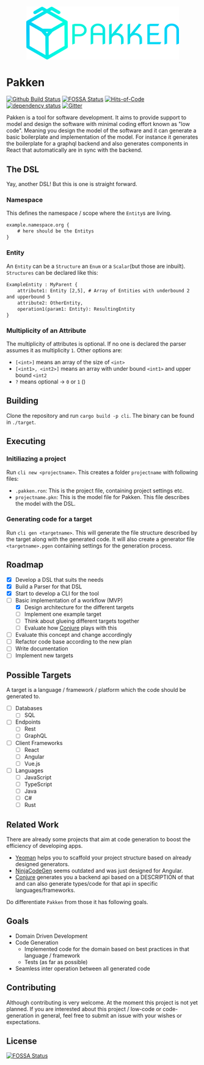 <p align="center">
<img src="docs/media/logo.png" alt="Pakken logo" width="400" id="readme-logo">

# Pakken
</p>

[![Github Build Status](https://github.com/kegesch/pakken/workflows/Pakken/badge.svg?branch=master)](https://github.com/kegesch/pakken/actions)
[![FOSSA Status](https://app.fossa.com/api/projects/git%2Bgithub.com%2Fkegesch%2Fpakken.svg?type=shield)](https://app.fossa.com/projects/git%2Bgithub.com%2Fkegesch%2Fpakken?ref=badge_shield)
[![Hits-of-Code](https://hitsofcode.com/github/kegesch/pakken)](https://hitsofcode.com/view/github/kegesch/pakken)
[![dependency status](https://deps.rs/repo/github/kegesch/pakken/status.svg)](https://deps.rs/repo/github/kegesch/pakken)
[![Gitter](https://badges.gitter.im/pakken-dev/community.svg)](https://gitter.im/pakken-dev/community?utm_source=badge&utm_medium=badge&utm_campaign=pr-badge)

Pakken is a tool for software development. It aims to provide support to model and design the software with minimal coding effort known as "low code".
Meaning you design the model of the software and it can generate a basic boilerplate and implementation of the model. For instance it generates the boilerplate for a graphql backend and also generates components in React that automatically are in sync with the backend.

## The DSL
Yay, another DSL! But this is one is straight forward.
### Namespace
This defines the namespace / scope where the `Entity`s are living.
```Pakken
example.namespace.org {
    # here should be the Entitys
}
```
### Entity
An `Entity` can be a `Structure` an `Enum` or a `Scalar`(but those are inbuilt).
`Structures` can be declared like this: 
```Pakken
ExampleEntity : MyParent {
    attribute1: Entity [2,5], # Array of Entities with underbound 2 and upperbound 5
    attribute2: OtherEntity,
    operation1(param1: Entity): ResultingEntity
}
```

### Multiplicity of an Attribute
The multiplicity of attributes is optional. If no one is declared the parser assumes it as multiplicity `1`.
Other options are:
 * `[<int>]` means an array of the size of `<int>`
 * `[<int1>, <int2>]` means an array with under bound `<int1>` and upper bound `<int2`
 * `?` means optional -> `0` or `1` ()
 
## Building
Clone the repository and run `cargo build -p cli`. The binary can be found in `./target`.

## Executing
### Initiliazing a project
Run `cli new <projectname>`. This creates a folder `projectname` with following files:
 * `.pakken.ron`: This is the project file, containing project settings etc.
 * `projectname.pkn`: This is the model file for Pakken. This file describes the model with the DSL.

### Generating code for a target
Run `cli gen <targetname>`. This will generate the file structure described by the target along with the generated code.
It will also create a generator file `<targetname>.pgen` containing settings for the generation process.

## Roadmap
- [x] Develop a DSL that suits the needs
- [x] Build a Parser for that DSL
- [x] Start to develop a CLI for the tool
- [ ] Basic implementation of a workflow (MVP)
  - [x] Design architecture for the different targets 
  - [ ] Implement one example target
  - [ ] Think about glueing different targets together
  - [ ] Evaluate how [Conjure](https://github.com/palantir/conjure) plays with this
- [ ] Evaluate this concept and change accordingly
- [ ] Refactor code base according to the new plan
- [ ] Write documentation
- [ ] Implement new targets

## Possible Targets
A target is a language / framework / platform which the code should be generated to.
- [ ] Databases
  - [ ] SQL
- [ ] Endpoints
  - [ ] Rest
  - [ ] GraphQL
- [ ] Client Frameworks
  - [ ] React
  - [ ] Angular
  - [ ] Vue.js
- [ ] Languages
  - [ ] JavaScript
  - [ ] TypeScript
  - [ ] Java
  - [ ] C#
  - [ ] Rust

## Related Work
There are already some projects that aim at code generation to boost the efficiency of developing apps.
 * [Yeoman](https://yeoman.io/) helps you to scaffold your project structure based on already designed generators.
 * [NinjaCodeGen](https://ninjacodegen.com/) seems outdated and was just designed for Angular.
 * [Conjure](https://github.com/palantir/conjure) generates you a backend api based on a DESCRIPTION of that and can also generate types/code for that api in specific languages/frameworks.
 
Do differentiate `Pakken` from those it has following goals. 

## Goals
 * Domain Driven Development
 * Code Generation
   * Implemented code for the domain based on best practices in that language / framework
   * Tests (as far as possible)
 * Seamless inter operation between all generated code

## Contributing
Although contributing is very welcome. At the moment this project is not yet planned.
If you are interested about this project / low-code or code-generation in general, feel free to submit an issue with your wishes or expectations.

## License
[![FOSSA Status](https://app.fossa.io/api/projects/git%2Bgithub.com%2Fkegesch%2Fpakken.svg?type=large)](https://app.fossa.io/projects/git%2Bgithub.com%2Fkegesch%2Fpakken?ref=badge_large)